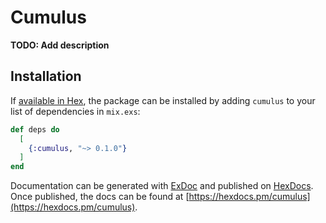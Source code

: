 # Cumulus

**TODO: Add description**

## Installation

If [available in Hex](https://hex.pm/docs/publish), the package can be installed
by adding `cumulus` to your list of dependencies in `mix.exs`:

```elixir
def deps do
  [
    {:cumulus, "~> 0.1.0"}
  ]
end
```

Documentation can be generated with [ExDoc](https://github.com/elixir-lang/ex_doc)
and published on [HexDocs](https://hexdocs.pm). Once published, the docs can
be found at [https://hexdocs.pm/cumulus](https://hexdocs.pm/cumulus).

